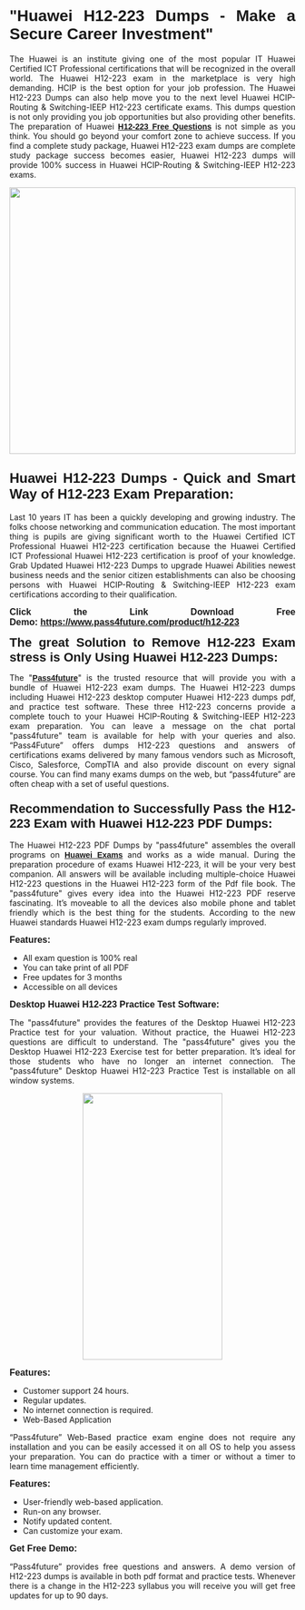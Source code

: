 
<h1 style="text-align: justify;"><span style="font-family:Tahoma,Geneva,sans-serif;"><strong>"Huawei H12-223 Dumps - Make a Secure Career Investment"</strong></span></h1>

<p style="text-align: justify;">The Huawei is an institute giving one of the most popular IT Huawei Certified ICT Professional certifications that will be recognized in the overall world. The Huawei H12-223 exam in the marketplace is very high demanding. HCIP is the best option for your job profession. The Huawei H12-223 Dumps can also help move you to the next level Huawei HCIP-Routing & Switching-IEEP H12-223 certificate exams. This dumps question is not only providing you job opportunities but also providing other benefits. The preparation of Huawei <span style="font-family:Tahoma,Geneva,sans-serif;"><strong><a href="https://www.pass4future.com/questions/huawei/h12-223">H12-223 Free Questions</a></strong></span> is not simple as you think. You should go beyond your comfort zone to achieve success. If you find a complete study package, Huawei H12-223 exam dumps are complete study package success becomes easier, Huawei H12-223 dumps will provide 100% success in Huawei HCIP-Routing & Switching-IEEP H12-223 exams.</p>

<p style="text-align: justify;"><a href="https://www.pass4future.com/product/h12-223"><img alt="" src="https://lh3.googleusercontent.com/pw/AM-JKLVhEO4I138wJzOepD3laGU-R1M7eT-OTYdow6pCESip26lSeaxxzS9BVWUKuzj1e3L_MoxCfVgBEvV8ODwl1LGzlZbt6HJm3NXXplPwnYiBfuYM_eQCcVVRMaAwHdsl3AhHOZS-up7mzwmd4i4EpEGq=w1112-h625-no?authuser=0" style="width: 100%; height: 470px;" /></a></p>

<h2 style="text-align: justify;"><span style="font-size:24px;"><strong><span style="font-family:Tahoma,Geneva,sans-serif;">Huawei H12-223 Dumps - Quick and Smart Way of H12-223 Exam Preparation:</span></strong></span></h2>

<p style="text-align: justify;">Last 10 years IT has been a quickly developing and growing industry. The folks choose networking and communication education. The most important thing is pupils are giving significant worth to the Huawei Certified ICT Professional Huawei H12-223 certification because the Huawei Certified ICT Professional Huawei H12-223 certification is proof of your knowledge. Grab Updated Huawei H12-223 Dumps to upgrade Huawei Abilities newest business needs and the senior citizen establishments can also be choosing persons with Huawei HCIP-Routing & Switching-IEEP H12-223 exam certifications according to their qualification.</p>

<p style="text-align: justify;"><strong><span style="font-family:Lucida Sans Unicode,Lucida Grande,sans-serif;"><span style="font-size:16px;">Click the Link Download Free Demo: <a href="https://www.pass4future.com/product/h12-223">https://www.pass4future.com/product/h12-223</a></span></span></strong></p>

<p style="text-align: justify;"><strong><span style="font-size:22px;"><span style="font-family:Tahoma,Geneva,sans-serif;">The great Solution to Remove H12-223 Exam stress is Only Using Huawei H12-223 Dumps:</span></span></strong></p>

<p style="text-align: justify;">The "<span style="font-family:Lucida Sans Unicode,Lucida Grande,sans-serif;"><a href="https://www.pass4future.com/"><strong>Pass4future</strong></a></span>" is the trusted resource that will provide you with a bundle of Huawei H12-223 exam dumps. The Huawei H12-223 dumps including Huawei H12-223 desktop computer Huawei H12-223 dumps pdf, and practice test software. These three H12-223 concerns provide a complete touch to your Huawei HCIP-Routing & Switching-IEEP H12-223 exam preparation. You can leave a message on the chat portal "pass4future" team is available for help with your queries and also. “Pass4Future” offers dumps H12-223 questions and answers of certifications exams delivered by many famous vendors such as Microsoft, Cisco, Salesforce, CompTIA and also provide discount on every signal course. You can find many exams dumps on the web, but “pass4future” are often cheap with a set of useful questions.</p>

<h3 style="text-align: justify;"><span style="font-size:22px;"><strong><span style="font-family:Tahoma,Geneva,sans-serif;">Recommendation to Successfully Pass the H12-223 Exam with Huawei H12-223 PDF Dumps:</span></strong></span></h3>

<p style="text-align: justify;">The Huawei H12-223 PDF Dumps by "pass4future" assembles the overall programs on <span style="font-family:Lucida Sans Unicode,Lucida Grande,sans-serif;"><strong><a href="https://www.pass4future.com/huawei">Huawei Exams</a></strong></span> and works as a wide manual. During the preparation procedure of exams Huawei H12-223, it will be your very best companion. All answers will be available including multiple-choice Huawei H12-223 questions in the Huawei H12-223 form of the Pdf file book. The "pass4future" gives every idea into the Huawei H12-223 PDF reserve fascinating. It’s moveable to all the devices also mobile phone and tablet friendly which is the best thing for the students. According to the new Huawei standards Huawei H12-223 exam dumps regularly improved.</p>

<p style="text-align: justify;"><span style="font-family:Lucida Sans Unicode,Lucida Grande,sans-serif;"><span style="font-size:16px;"><strong>Features:</strong></span></span></p>

<ul>
	<li style="text-align: justify;">All exam question is 100% real</li>
	<li style="text-align: justify;">You can take print of all PDF</li>
	<li style="text-align: justify;">Free updates for 3 months </li>
	<li style="text-align: justify;">Accessible on all devices</li>
</ul>

<p style="text-align: justify;"><span style="font-family:Tahoma,Geneva,sans-serif;"><span style="font-size:16px;"><strong>Desktop Huawei H12-223 Practice Test Software:</strong></span></span></p>

<p style="text-align: justify;">The "pass4future" provides the features of the Desktop Huawei H12-223 Practice test for your valuation. Without practice, the Huawei H12-223 questions are difficult to understand. The "pass4future" gives you the Desktop Huawei H12-223 Exercise test for better preparation. It’s ideal for those students who have no longer an internet connection. The "pass4future" Desktop Huawei H12-223 Practice Test is installable on all window systems.</p>

<p style="text-align: center;"><a href="https://www.pass4future.com/product/h12-223"><img alt="" src="https://lh3.googleusercontent.com/pw/AM-JKLV3yUm3jiqqIo1xIsj1VJ_UeysYexQY-pRYO0rIFl3vg11QZioN-gzffpw2AfKqFynWuvoXOreWrWS0swpr4xmOSWfwII2jvatteuqrfxiWGFBSHPiZUCoi33jqeymK5dmu-0enyX6tayRCAMHw05jv=s625-no?authuser=0" style="width: 70%; height: 470px;" /></a></p>

<p style="text-align: justify;"><span style="font-size:16px;"><span style="font-family:Lucida Sans Unicode,Lucida Grande,sans-serif;"><strong>Features:</strong></span></span></p>

<ul>
	<li style="text-align: justify;">Customer support 24 hours. </li>
	<li style="text-align: justify;">Regular updates. </li>
	<li style="text-align: justify;">No internet connection is required.</li>
	<li style="text-align: justify;">Web-Based Application</li>
</ul>

<p style="text-align: justify;">“Pass4future” Web-Based practice exam engine does not require any installation and you can be easily accessed it on all OS to help you assess your preparation. You can do practice with a timer or without a timer to learn time management efficiently.</p>

<p style="text-align: justify;"><strong><span style="font-size:16px;"><span style="font-family:Lucida Sans Unicode,Lucida Grande,sans-serif;">Features:</span></span></strong></p>

<ul>
	<li style="text-align: justify;">User-friendly web-based application.</li>
	<li style="text-align: justify;">Run-on any browser. </li>
	<li style="text-align: justify;">Notify updated content.</li>
	<li style="text-align: justify;">Can customize your exam.</li>
</ul>

<p style="text-align: justify;"><span style="font-size:16px;"><span style="font-family:Lucida Sans Unicode,Lucida Grande,sans-serif;"><strong>Get Free Demo:</strong></span></span></p>

<p style="text-align: justify;">“Pass4future” provides free questions and answers. A demo version of H12-223 dumps is available in both pdf format and practice tests. Whenever there is a change in the H12-223 syllabus you will receive you will get free updates for up to 90 days. </p>
